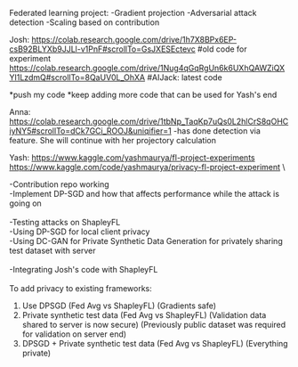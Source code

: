 Federated learning project:
-Gradient projection
-Adversarial attack detection
-Scaling based on contribution

Josh:
https://colab.research.google.com/drive/1h7X8BPx6EP-csB92BLYXb9JJLl-v1PnF#scrollTo=GsJXESEctevc
#old code for experiment
https://colab.research.google.com/drive/1Nug4qGqRgUn6k6UXhQAWZiQXYI1LzdmQ#scrollTo=8QaUV0L_OhXA
#AIJack: latest code

*push my code
*keep adding more code that can be used for Yash's end 


Anna:
https://colab.research.google.com/drive/1tbNp_TaqKp7uQs0L2hlCrS8qOHCiyNY5#scrollTo=dCk7GCi_ROOJ&uniqifier=1
-has done detection via feature. She will continue with her projectory calculation

Yash:
https://www.kaggle.com/yashmaurya/fl-project-experiments \
https://www.kaggle.com/code/yashmaurya/privacy-fl-project-experiment \

-Contribution repo working\
-Implement DP-SGD and how that affects performance while the attack is going on\
\
-Testing attacks on ShapleyFL\
-Using DP-SGD for local client privacy\
-Using DC-GAN for Private Synthetic Data Generation for privately sharing test dataset with server\
\
-Integrating Josh's code with ShapleyFL\
\
To add privacy to existing frameworks:
1) Use DPSGD (Fed Avg vs ShapleyFL) (Gradients safe)
2) Private synthetic test data (Fed Avg vs ShapleyFL) (Validation data shared to server is now secure) (Previously public dataset was required for validation on server end)
3) DPSGD + Private synthetic test data (Fed Avg vs ShapleyFL) (Everything private)
